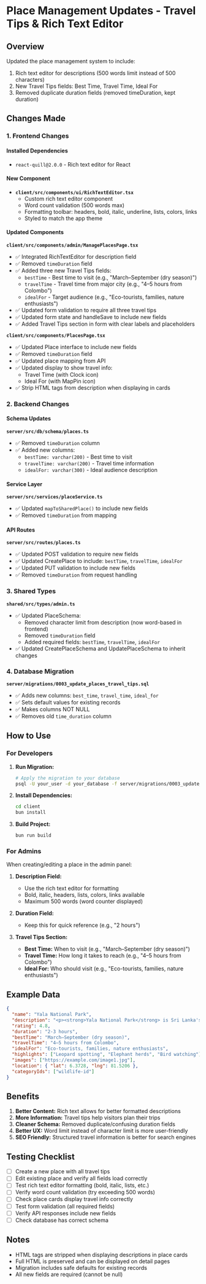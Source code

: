 # Place Management Updates - Travel Tips & Rich Text Editor

## Overview
Updated the place management system to include:
1. Rich text editor for descriptions (500 words limit instead of 500 characters)
2. New Travel Tips fields: Best Time, Travel Time, Ideal For
3. Removed duplicate duration fields (removed timeDuration, kept duration)

## Changes Made

### 1. Frontend Changes

#### Installed Dependencies
- `react-quill@2.0.0` - Rich text editor for React

#### New Component
- **`client/src/components/ui/RichTextEditor.tsx`**
  - Custom rich text editor component
  - Word count validation (500 words max)
  - Formatting toolbar: headers, bold, italic, underline, lists, colors, links
  - Styled to match the app theme

#### Updated Components

**`client/src/components/admin/ManagePlacesPage.tsx`**
- ✅ Integrated RichTextEditor for description field
- ✅ Removed `timeDuration` field
- ✅ Added three new Travel Tips fields:
  - `bestTime` - Best time to visit (e.g., "March–September (dry season)")
  - `travelTime` - Travel time from major city (e.g., "4–5 hours from Colombo")
  - `idealFor` - Target audience (e.g., "Eco-tourists, families, nature enthusiasts")
- ✅ Updated form validation to require all three travel tips
- ✅ Updated form state and handleSave to include new fields
- ✅ Added Travel Tips section in form with clear labels and placeholders

**`client/src/components/PlacesPage.tsx`**
- ✅ Updated Place interface to include new fields
- ✅ Removed `timeDuration` field
- ✅ Updated place mapping from API
- ✅ Updated display to show travel info:
  - Travel Time (with Clock icon)
  - Ideal For (with MapPin icon)
- ✅ Strip HTML tags from description when displaying in cards

### 2. Backend Changes

#### Schema Updates

**`server/src/db/schema/places.ts`**
- ✅ Removed `timeDuration` column
- ✅ Added new columns:
  - `bestTime: varchar(200)` - Best time to visit
  - `travelTime: varchar(200)` - Travel time information
  - `idealFor: varchar(300)` - Ideal audience description

#### Service Layer

**`server/src/services/placeService.ts`**
- ✅ Updated `mapToSharedPlace()` to include new fields
- ✅ Removed `timeDuration` from mapping

#### API Routes

**`server/src/routes/places.ts`**
- ✅ Updated POST validation to require new fields
- ✅ Updated CreatePlace to include: `bestTime`, `travelTime`, `idealFor`
- ✅ Updated PUT validation to include new fields
- ✅ Removed `timeDuration` from request handling

### 3. Shared Types

**`shared/src/types/admin.ts`**
- ✅ Updated PlaceSchema:
  - Removed character limit from description (now word-based in frontend)
  - Removed `timeDuration` field
  - Added required fields: `bestTime`, `travelTime`, `idealFor`
- ✅ Updated CreatePlaceSchema and UpdatePlaceSchema to inherit changes

### 4. Database Migration

**`server/migrations/0003_update_places_travel_tips.sql`**
- ✅ Adds new columns: `best_time`, `travel_time`, `ideal_for`
- ✅ Sets default values for existing records
- ✅ Makes columns NOT NULL
- ✅ Removes old `time_duration` column

## How to Use

### For Developers

1. **Run Migration:**
   ```bash
   # Apply the migration to your database
   psql -U your_user -d your_database -f server/migrations/0003_update_places_travel_tips.sql
   ```

2. **Install Dependencies:**
   ```bash
   cd client
   bun install
   ```

3. **Build Project:**
   ```bash
   bun run build
   ```

### For Admins

When creating/editing a place in the admin panel:

1. **Description Field:**
   - Use the rich text editor for formatting
   - Bold, italic, headers, lists, colors, links available
   - Maximum 500 words (word counter displayed)

2. **Duration Field:**
   - Keep this for quick reference (e.g., "2 hours")

3. **Travel Tips Section:**
   - **Best Time:** When to visit (e.g., "March–September (dry season)")
   - **Travel Time:** How long it takes to reach (e.g., "4–5 hours from Colombo")
   - **Ideal For:** Who should visit (e.g., "Eco-tourists, families, nature enthusiasts")

## Example Data

```json
{
  "name": "Yala National Park",
  "description": "<p><strong>Yala National Park</strong> is Sri Lanka's most visited and second largest national park.</p><p>Famous for its diverse wildlife and scenic landscapes.</p>",
  "rating": 4.8,
  "duration": "2-3 hours",
  "bestTime": "March–September (dry season)",
  "travelTime": "4–5 hours from Colombo",
  "idealFor": "Eco-tourists, families, nature enthusiasts",
  "highlights": ["Leopard spotting", "Elephant herds", "Bird watching"],
  "images": ["https://example.com/image1.jpg"],
  "location": { "lat": 6.3728, "lng": 81.5206 },
  "categoryIds": ["wildlife-id"]
}
```

## Benefits

1. **Better Content:** Rich text allows for better formatted descriptions
2. **More Information:** Travel tips help visitors plan their trips
3. **Cleaner Schema:** Removed duplicate/confusing duration fields
4. **Better UX:** Word limit instead of character limit is more user-friendly
5. **SEO Friendly:** Structured travel information is better for search engines

## Testing Checklist

- [ ] Create a new place with all travel tips
- [ ] Edit existing place and verify all fields load correctly
- [ ] Test rich text editor formatting (bold, italic, lists, etc.)
- [ ] Verify word count validation (try exceeding 500 words)
- [ ] Check place cards display travel info correctly
- [ ] Test form validation (all required fields)
- [ ] Verify API responses include new fields
- [ ] Check database has correct schema

## Notes

- HTML tags are stripped when displaying descriptions in place cards
- Full HTML is preserved and can be displayed on detail pages
- Migration includes safe defaults for existing records
- All new fields are required (cannot be null)
